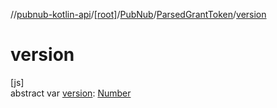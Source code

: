 //[pubnub-kotlin-api](../../../../index.md)/[[root]](../../index.md)/[PubNub](../index.md)/[ParsedGrantToken](index.md)/[version](version.md)

# version

[js]\
abstract var [version](version.md): [Number](https://kotlinlang.org/api/core/kotlin-stdlib/kotlin/-number/index.html)
